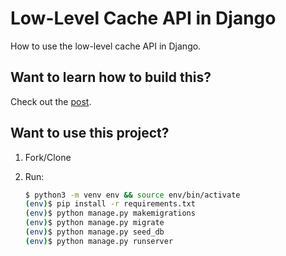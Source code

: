 # Low-Level Cache API in Django

How to use the low-level cache API in Django.

## Want to learn how to build this?

Check out the [post](https://testdriven.io/blog/django-low-level-cache/).

## Want to use this project?

1. Fork/Clone

1. Run:

    ```sh
    $ python3 -m venv env && source env/bin/activate
    (env)$ pip install -r requirements.txt
    (env)$ python manage.py makemigrations
    (env)$ python manage.py migrate
    (env)$ python manage.py seed_db
    (env)$ python manage.py runserver
    ```
